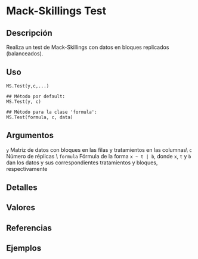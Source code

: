 # Mack-Skillings Test

## Descripción
Realiza un test de Mack-Skillings con datos en bloques replicados (balanceados).

## Uso

```
MS.Test(y,c,...)

## Método por default:
MS.Test(y, c)

## Método para la clase 'formula':
MS.Test(formula, c, data)
```

## Argumentos

```y```     Matriz de datos con bloques en las filas y tratamientos en las columnas\\
```c```     Número de réplicas \\
```formula``` Fórmula de la forma ```x ~ t | b```, donde ```x```, ```t``` y ```b``` dan los datos y sus correspondientes tratamientos y bloques, respectivamente

## Detalles

## Valores

## Referencias

## Ejemplos
